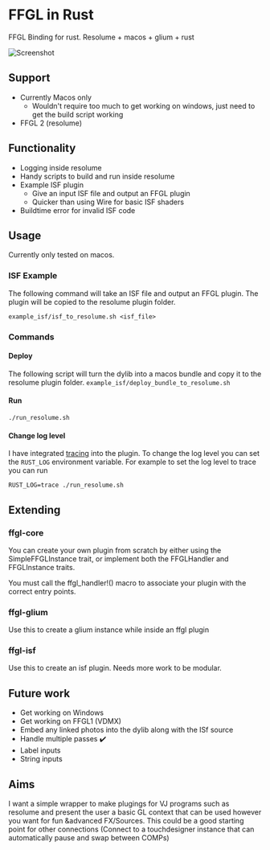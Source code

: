 # FFGL in Rust

FFGL Binding for rust. Resolume + macos + glium + rust

![Screenshot](docs/screenshot.png)

## Support

- Currently Macos only
  - Wouldn't require too much to get working on windows, just need to get the build script working
- FFGL 2 (resolume)

## Functionality

- Logging inside resolume
- Handy scripts to build and run inside resolume
- Example ISF plugin
  - Give an input ISF file and output an FFGL plugin
  - Quicker than using Wire for basic ISF shaders
- Buildtime error for invalid ISF code

## Usage

Currently only tested on macos.

### ISF Example

The following command will take an ISF file and output an FFGL plugin. The plugin will be copied to the resolume plugin folder.

`example_isf/isf_to_resolume.sh <isf_file>`

### Commands

#### Deploy

The following script will turn the dylib into a macos bundle and copy it to the resolume plugin folder.
`example_isf/deploy_bundle_to_resolume.sh`

#### Run

`./run_resolume.sh`

#### Change log level

I have integrated [tracing](https://docs.rs/tracing/latest/tracing/index.html) into the plugin. To change the log level you can set the `RUST_LOG` environment variable. For example to set the log level to trace you can run

`RUST_LOG=trace ./run_resolume.sh`

## Extending

### ffgl-core

You can create your own plugin from scratch by either using the SimpleFFGLInstance trait, or implement both the FFGLHandler and FFGLInstance traits.

You must call the ffgl_handler!() macro to associate your plugin with the correct entry points.

### ffgl-glium

Use this to create a glium instance while inside an ffgl plugin

### ffgl-isf

Use this to create an isf plugin. Needs more work to be modular.

## Future work

- Get working on Windows
- Get working on FFGL1 (VDMX)
- Embed any linked photos into the dylib along with the ISf source
- Handle multiple passes ✔️
- Label inputs
- String inputs

## Aims

I want a simple wrapper to make plugings for VJ programs such as resolume and present the user a basic GL context that can be used however you want for fun &advanced FX/Sources. This could be a good starting point for other connections (Connect to a touchdesigner instance that can automatically pause and swap between COMPs)
